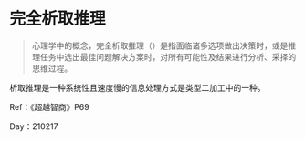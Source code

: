 # 完全析取推理

>心理学中的概念，完全析取推理（）是指面临诸多选项做出决策时，或是推理任务中选出最佳问题解决方案时，对所有可能性及结果进行分析、采择的思维过程。

析取推理是一种系统性且速度慢的信息处理方式是类型二加工中的一种。

Ref：《超越智商》P69

Day：210217